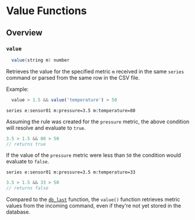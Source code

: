 # Value Functions

## Overview

### `value`

```java
  value(string m) number
```

Retrieves the value for the specified metric `m` received in the same `series` command or parsed from the same row in the CSV file.

Example:

```javascript
  value > 1.5 && value('temperature') > 50
```

```ls
series e:sensor01 m:pressure=3.5 m:temperature=80
```

Assuming the rule was created for the `pressure` metric, the above condition will resolve and evaluate to `true`.

```javascript
3.5 > 1.5 && 80 > 50
// returns true
```

If the value of the `pressure` metric were less than `50` the condition would evaluate to `false`.

```ls
series e:sensor01 m:pressure=3.5 m:temperature=33
```

```javascript
3.5 > 1.5 && 33 > 50
// returns false
```

Compared to the [`db_last`](functions-db.md) function, the `value()` function retrieves metric values from the incoming command, even if they're not yet stored in the database.
